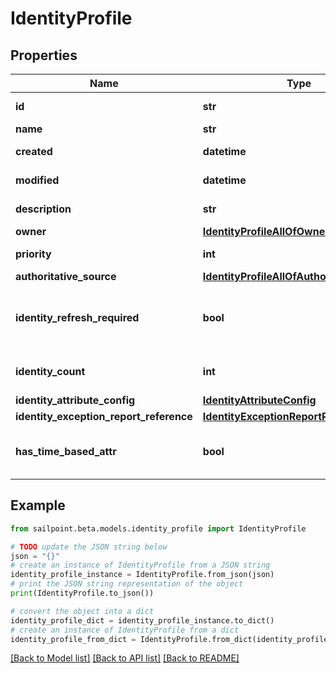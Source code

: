 # IdentityProfile


## Properties

Name | Type | Description | Notes
------------ | ------------- | ------------- | -------------
**id** | **str** | System-generated unique ID of the Object | [optional] [readonly] 
**name** | **str** | Name of the Object | 
**created** | **datetime** | Creation date of the Object | [optional] [readonly] 
**modified** | **datetime** | Last modification date of the Object | [optional] [readonly] 
**description** | **str** | The description of the Identity Profile. | [optional] 
**owner** | [**IdentityProfileAllOfOwner**](IdentityProfileAllOfOwner.md) |  | [optional] 
**priority** | **int** | The priority for an Identity Profile. | [optional] 
**authoritative_source** | [**IdentityProfileAllOfAuthoritativeSource**](IdentityProfileAllOfAuthoritativeSource.md) |  | 
**identity_refresh_required** | **bool** | True if a identity refresh is needed. Typically triggered when a change on the source has been made | [optional] [default to False]
**identity_count** | **int** | The number of identities that belong to the Identity Profile. | [optional] 
**identity_attribute_config** | [**IdentityAttributeConfig**](IdentityAttributeConfig.md) |  | [optional] 
**identity_exception_report_reference** | [**IdentityExceptionReportReference**](IdentityExceptionReportReference.md) |  | [optional] 
**has_time_based_attr** | **bool** | Indicates the value of requiresPeriodicRefresh attribute for the Identity Profile. | [optional] [default to True]

## Example

```python
from sailpoint.beta.models.identity_profile import IdentityProfile

# TODO update the JSON string below
json = "{}"
# create an instance of IdentityProfile from a JSON string
identity_profile_instance = IdentityProfile.from_json(json)
# print the JSON string representation of the object
print(IdentityProfile.to_json())

# convert the object into a dict
identity_profile_dict = identity_profile_instance.to_dict()
# create an instance of IdentityProfile from a dict
identity_profile_from_dict = IdentityProfile.from_dict(identity_profile_dict)
```
[[Back to Model list]](../README.md#documentation-for-models) [[Back to API list]](../README.md#documentation-for-api-endpoints) [[Back to README]](../README.md)



